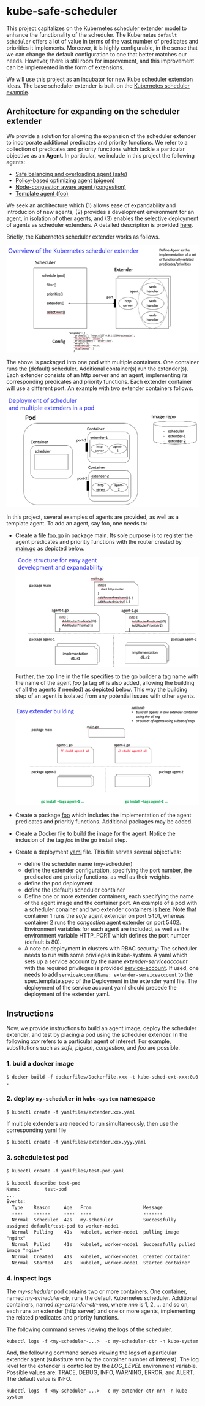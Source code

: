 # kube-safe-scheduler

This project capitalizes on the Kubernetes scheduler extender model to enhance the functionality of the scheduler. The Kubernetes `default scheduler` offers a lot of value in terms of the vast number of predicates and priorities it implements. Moreover, it is highly configurable, in the sense that we can change the default configuration to one that better matches our needs. However, there is still room for improvement, and this improvement can be implemented in the form of extensions. 

We will use this project as an incubator for new Kube scheduler extension ideas. The base scheduler extender is built on the [Kubernetes scheduler example](https://github.com/everpeace/k8s-scheduler-extender-example).

## Architecture for expanding on the scheduler extender

We provide a solution for allowing the expansion of the scheduler extender to incorporate additional predicates and priority functions. We refer to a collection of predicates and priority functions which tackle a particular objective as an **Agent**. In particular, we include in this project the following agents:

- [Safe balancing and overloading agent (safe)](safe/)
- [Policy-based optimizing agent (pigeon)](pigeon/)
- [Node-congestion aware agent (congestion)](congestion/)
- [Template agent (foo)](foo/)

We seek an architecture which (1) allows ease of expandability and introducion of new agents, (2) provides a development environment for an agent, in isolation of other agents, and (3) enables the selective deployment of agents as scheduler extenders. A detailed description is provided [here](docs/ExpandingKubeSchedulerExtender.pdf).

Briefly, the Kubernetes scheduler extender works as follows.

![architecture](docs/arch-extender.png)

The above is packaged into one pod with multiple containers. One container runs the (default) scheduler. Additional container(s) run the extender(s). Each extender consists of an http server and an agent, implementing its corresponding predicates and priority functions. Each extender container will use a different port. An example with two extender containers follows.

![architecture](docs/arch-pod.png)

In this project, several examples of agents are provided, as well as a template agent. To add an agent, say foo, one needs to:

- Create a file [foo.go](foo.go) in package main. Its sole purpose is to register the agent predicates and prioritiy functions with the router created by [main.go](main.go) as depicted below.

  ![architecture](docs/arch-init.png)

  Further, the top line in the file specifies to the go builder a tag name with the name of the agent *foo* (a tag *all* is also added, allowing the building of all the agents if needed) as depicted below. This way the building step of an agent is isolated from any potential issues with other agents.

  ![architecture](docs/arch-build.png)

- Create a package [foo](foo/) which includes the implementation of the agent predicates and prioritiy functions. Additional packages may be added.

- Create a Docker [file](dockerfiles/Dockerfile.foo) to build the image for the agent. Notice the inclusion of the tag *foo* in the go install step.

- Create a deployment [yaml](yamlfiles/extender.foo.yaml) file. This file serves several objectives:

  - define the scheduler name (my-scheduler)
  - define the extender configuration, specifying the port number, the predicated and priority functions, as well as their weights.
  - define the pod deployment
  - define the (default) scheduler container
  - Define one or more extender containers, each specifying the name of the agent image and the container port. An example of a pod with a scheduler conainer and two extender containers is [here](yamlfiles/extender.safe.congestion.yaml). Note that container 1 runs the *safe* agent extender on port 5401, whereas container 2 runs the *congestion* agent extender on port 5402. Environment variables for each agent are included, as well as the environment variable HTTP_PORT which defines the port number (default is 80).
  - A note on deployment in clusters with RBAC security: The scheduler needs to run with some privileges in kube-system. A yaml which sets up a service account by the name *extender-serviceaccount* with the required privileges is provided [service-account](yamlfiles/service-account.yaml). If used, one needs to add `serviceAccountName: extender-serviceaccount` to the spec.template.spec of the Deployment in the extender yaml file. The deployment of the service account yaml should precede the deployment of the extender yaml.

## Instructions

Now, we provide instructions to build an agent image, deploy the scheduler extender, and test by placing a pod using the scheduler extender. In the following *xxx* refers to a particular agent of interest. For example, substitutions such as *safe*, *pigeon*, *congestion*, and *foo* are possible.

### 1. buid a docker image

```
$ docker build -f dockerfiles/Dockerfile.xxx -t kube-sched-ext-xxx:0.0 . 
```

### 2. deploy `my-scheduler` in `kube-system` namespace
```
$ kubectl create -f yamlfiles/extender.xxx.yaml
```

If multiple extenders are needed to run simultaneously, then use the corresponding yaml file

```
$ kubectl create -f yamlfiles/extender.xxx.yyy.yaml
```

### 3. schedule test pod

```
$ kubectl create -f yamlfiles/test-pod.yaml

$ kubectl describe test-pod
Name:         test-pod
...
Events:
  Type    Reason     Age   From                   Message
  ----    ------     ----  ----                   -------
  Normal  Scheduled  42s   my-scheduler           Successfully assigned default/test-pod to worker-node1
  Normal  Pulling    41s   kubelet, worker-node1  pulling image "nginx"
  Normal  Pulled     41s   kubelet, worker-node1  Successfully pulled image "nginx"
  Normal  Created    41s   kubelet, worker-node1  Created container
  Normal  Started    40s   kubelet, worker-node1  Started container
```

### 4. inspect logs

The *my-scheduler* pod contains two or more containers. One container, named *my-scheduler-ctr*, runs the default Kubernetes scheduler. Additional containers, named *my-extender-ctr-nnn*, where *nnn* is 1, 2, ... and so on, each runs an extender (http server) and one or more agents, implementing the related predicates and priority functions.  

The following command serves viewing the logs of the scheduler.

```
kubectl logs -f <my-scheduler-...>  -c my-scheduler-ctr -n kube-system
```

And, the following command serves viewing the logs of a particular extender agent (substitute *nnn* by the container number of interest). The log level for the extender is controlled by the *LOG_LEVEL* environment variable. Possible values are: TRACE, DEBUG, INFO, WARNING, ERROR, and ALERT. The default value is INFO.

```
kubectl logs -f <my-scheduler-...>  -c my-extender-ctr-nnn -n kube-system
```
